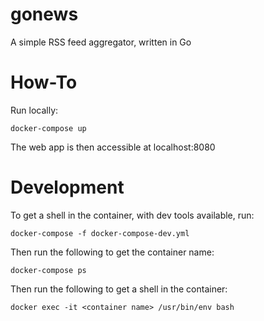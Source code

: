 # gonews
A simple RSS feed aggregator, written in Go

# How-To

Run locally:

```
docker-compose up
```

The web app is then accessible at localhost:8080

# Development

To get a shell in the container, with dev tools available, run:

```
docker-compose -f docker-compose-dev.yml
```

Then run the following to get the container name:

```
docker-compose ps
```

Then run the following to get a shell in the container:

```
docker exec -it <container name> /usr/bin/env bash
```
